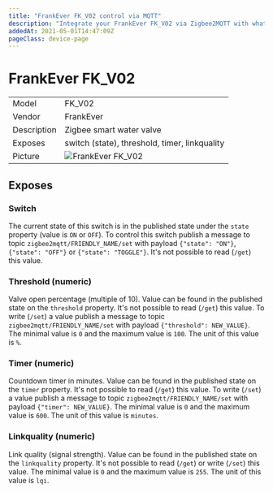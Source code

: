 ```yaml
---
title: "FrankEver FK_V02 control via MQTT"
description: "Integrate your FrankEver FK_V02 via Zigbee2MQTT with whatever smart home infrastructure you are using without the vendors bridge or gateway."
addedAt: 2021-05-01T14:47:09Z
pageClass: device-page
---
```


<!-- !!!! -->
<!-- ATTENTION: This file is auto-generated through docgen! -->
<!-- You can only edit the "Notes"-Section between the two comment lines "Notes BEGIN" and "Notes END". -->
<!-- Do not use h1 or h2 heading within "## Notes"-Section. -->
<!-- !!!! -->

# FrankEver FK_V02

|     |     |
|-----|-----|
| Model | FK_V02  |
| Vendor  | FrankEver  |
| Description | Zigbee smart water valve |
| Exposes | switch (state), threshold, timer, linkquality |
| Picture | ![FrankEver FK_V02](https://www.zigbee2mqtt.io/images/devices/FK_V02.jpg) |


<!-- Notes BEGIN: You can edit here. Add "## Notes" headline if not already present. -->



<!-- Notes END: Do not edit below this line -->

## Exposes

### Switch 
The current state of this switch is in the published state under the `state` property (value is `ON` or `OFF`).
To control this switch publish a message to topic `zigbee2mqtt/FRIENDLY_NAME/set` with payload `{"state": "ON"}`, `{"state": "OFF"}` or `{"state": "TOGGLE"}`.
It's not possible to read (`/get`) this value.

### Threshold (numeric)
Valve open percentage (multiple of 10).
Value can be found in the published state on the `threshold` property.
It's not possible to read (`/get`) this value.
To write (`/set`) a value publish a message to topic `zigbee2mqtt/FRIENDLY_NAME/set` with payload `{"threshold": NEW_VALUE}`.
The minimal value is `0` and the maximum value is `100`.
The unit of this value is `%`.

### Timer (numeric)
Countdown timer in minutes.
Value can be found in the published state on the `timer` property.
It's not possible to read (`/get`) this value.
To write (`/set`) a value publish a message to topic `zigbee2mqtt/FRIENDLY_NAME/set` with payload `{"timer": NEW_VALUE}`.
The minimal value is `0` and the maximum value is `600`.
The unit of this value is `minutes`.

### Linkquality (numeric)
Link quality (signal strength).
Value can be found in the published state on the `linkquality` property.
It's not possible to read (`/get`) or write (`/set`) this value.
The minimal value is `0` and the maximum value is `255`.
The unit of this value is `lqi`.


